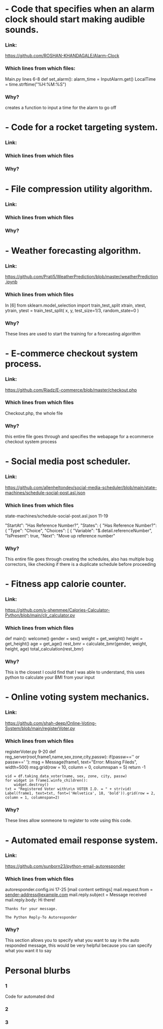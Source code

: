 
# - Code that specifies when an alarm clock should start making audible sounds.
### Link:
https://github.com/ROSHAN-KHANDAGALE/Alarm-Clock

### Which lines from which files:
Main.py
lines 6-8
def set_alarm():
    alarm_time = InputAlarm.get()
    LocalTime = time.strftime("%H:%M:%S")

### Why?
creates a function to input a time for the alarm to go off 

# - Code for a rocket targeting system.

### Link: 

### Which lines from which files

### Why?


# - File compression utility algorithm.

### Link: 

### Which lines from which files

### Why?


# - Weather forecasting algorithm.

### Link: 
https://github.com/Prati5/WeatherPrediction/blob/master/weatherPrediction.ipynb
### Which lines from which files
In [6]
from sklearn.model_selection import train_test_split 
xtrain, xtest, ytrain, ytest = train_test_split( x, y, test_size=1/3, random_state=0 )
### Why?
These lines are used to start the training for a forecasting algorithm

# - E-commerce checkout system process.

### Link: 
https://github.com/Riadz/E-commerce/blob/master/checkout.php
### Which lines from which files
Checkout.php, the whole file
### Why?
 this entire file goes through and specifies the webapage for a ecommerce checkout system process

# - Social media post scheduler.

### Link: 
https://github.com/allenheltondev/social-media-scheduler/blob/main/state-machines/schedule-social-post.asl.json
### Which lines from which files
state-machines/schedule-social-post.asl.json
11-19


"StartAt": "Has Reference Number?",
        "States": {
          "Has Reference Number?": {
            "Type": "Choice",
            "Choices": [
              {
                "Variable": "$.detail.referenceNumber",
                "IsPresent": true,
                "Next": "Move up reference number"
### Why?
This entire file goes through creating the schedules, also has multiple bug correctors, like checking if there is a duplicate schedule before proceeding

# - Fitness app calorie counter.

### Link: 
https://github.com/s-shemmee/Calories-Calculator-Python/blob/main/clr_calculator.py
### Which lines from which files
def main():
    welcome()
    gender = sex()
    weight = get_weight()
    height = get_height()
    age = get_age()
    rest_bmr = calculate_bmr(gender, weight, height, age) 
    total_calculation(rest_bmr)
### Why?
This is the closest I could find that I was able to understand, this uses python to calculate your BMI from your input

# - Online voting system mechanics.

### Link: 
https://github.com/shah-deep/Online-Voting-System/blob/main/registerVoter.py
### Which lines from which files
registerVoter.py
9-20
def reg_server(root,frame1,name,sex,zone,city,passw):
    if(passw=='' or passw==' '):
        msg = Message(frame1, text="Error: Missing Fileds", width=500)
        msg.grid(row = 10, column = 0, columnspan = 5)
        return -1

    vid = df.taking_data_voter(name, sex, zone, city, passw)
    for widget in frame1.winfo_children():
        widget.destroy()
    txt = "Registered Voter with\n\n VOTER I.D. = " + str(vid)
    Label(frame1, text=txt, font=('Helvetica', 18, 'bold')).grid(row = 2, column = 1, columnspan=2)


### Why?
These lines allow sonmeone to register to vote using this code.

# - Automated email response system.

### Link: 
https://github.com/sunborn23/python-email-autoresponder
### Which lines from which files
autoresponder.config.ini
17-25
[mail content settings]
mail.request.from = sender-address@example.com
mail.reply.subject = Message received
mail.reply.body:
    Hi there!

    Thanks for your message.

    The Python Reply-To Autoresponder
### Why?
This section allows you to specify what you want to say in the auto responded message, this would  be very helpful because you can specify what you want it to say
# Personal blurbs

### 1
Code for automated dnd 
### 2

### 3
